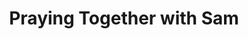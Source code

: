 ---
title: Praying Together with Sam
image: praying-together-fc.jpg
discord: fc

when: "Monday & Thursday 21:30 London"

promo: >
  We amplify the power of prayer when we pray together. When we pray with one or more people, we amplify the power of prayer, but not in the way we may think.

---